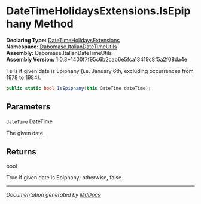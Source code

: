 ﻿<!--  
  <auto-generated>   
    The contents of this file were generated by a tool.  
    Changes to this file may be list if the file is regenerated  
  </auto-generated>   
-->

# DateTimeHolidaysExtensions.IsEpiphany Method

**Declaring Type:** [DateTimeHolidaysExtensions](../index.md)  
**Namespace:** [Dabomase.ItalianDateTimeUtils](../../index.md)  
**Assembly:** Dabomase.ItalianDateTimeUtils  
**Assembly Version:** 1.0.3+1400f7f95c6b2cab6e5fca13419c8f5a2f08da4e

Tells if given date is Epiphany (i.e. January 6th, excluding occurrences from 1978 to 1984).

```csharp
public static bool IsEpiphany(this DateTime dateTime);
```

## Parameters

`dateTime`  DateTime

The given date.

## Returns

bool

True if given date is Epiphany; otherwise, false.

___

*Documentation generated by [MdDocs](https://github.com/ap0llo/mddocs)*
